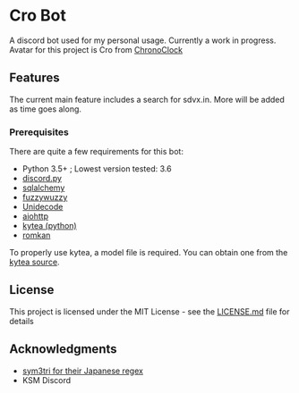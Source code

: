 # Cro Bot

A discord bot used for my personal usage. Currently a work in progress.
Avatar for this project is Cro from [ChronoClock](https://www.youtube.com/watch?v=oWz-ROOOSUE)

## Features

The current main feature includes a search for sdvx.in. More will be added as time goes along.

### Prerequisites

There are quite a few requirements for this bot:
* Python 3.5+ ; Lowest version tested: 3.6
* [discord.py](https://github.com/Rapptz/discord.py)
* [sqlalchemy](https://www.sqlalchemy.org/)
* [fuzzywuzzy](https://github.com/seatgeek/fuzzywuzzy)
* [Unidecode](https://pypi.org/project/Unidecode/)
* [aiohttp](https://aiohttp.readthedocs.io/en/stable/)
* [kytea (python)](https://github.com/chezou/Mykytea-python)
* [romkan](https://pypi.org/project/romkan/)


To properly use kytea, a model file is required. You can obtain one from the [kytea
source](http://www.phontron.com/kytea/#download).


## License

This project is licensed under the MIT License - see the [LICENSE.md](LICENSE.md) file for details

## Acknowledgments

* [sym3tri for their Japanese regex](https://gist.github.com/sym3tri/980083)
* KSM Discord
